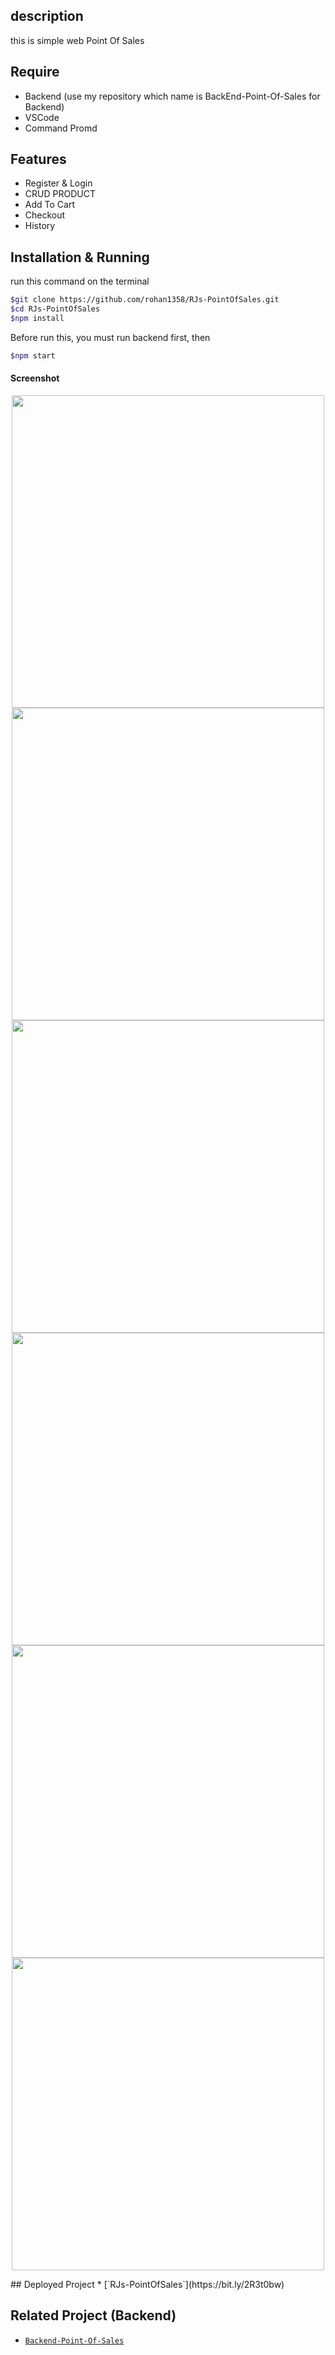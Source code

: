 ## description

this is simple web Point Of Sales 

## Require

- Backend (use my repository which name is BackEnd-Point-Of-Sales for Backend)
- VSCode
- Command Promd

## Features
- Register & Login
- CRUD PRODUCT
- Add To Cart
- Checkout
- History

## Installation & Running

run this command on the terminal
```bash
$git clone https://github.com/rohan1358/RJs-PointOfSales.git
$cd RJs-PointOfSales
$npm install
```

Before run this, you must run backend first, then
```bash
$npm start
```
#### Screenshot
<p align="center">
  <img src="https://user-images.githubusercontent.com/28683986/77813157-e37ba700-70d8-11ea-9f32-953408ceb971.PNG" width=500 />
<img src="https://user-images.githubusercontent.com/28683986/77813159-e7a7c480-70d8-11ea-8b97-87fb277c8d97.PNG" width=500 />
<img src="https://user-images.githubusercontent.com/28683986/77813160-e8d8f180-70d8-11ea-86af-aea2a698339a.PNG" width=500 />
<img src="https://user-images.githubusercontent.com/28683986/77813162-e9718800-70d8-11ea-8cb3-d5e73e330b8b.PNG" width=500 />
<img src="https://user-images.githubusercontent.com/28683986/77813163-eb3b4b80-70d8-11ea-89d0-dcbead8332f7.PNG" width=500 />
<img src="https://user-images.githubusercontent.com/28683986/77813165-ec6c7880-70d8-11ea-870d-269e299a8601.PNG" width=500 />

  </p>
## Deployed Project
* [`RJs-PointOfSales`](https://bit.ly/2R3t0bw)

  
## Related Project (Backend)
* [`Backend-Point-Of-Sales`](https://github.com/rohan1358/BackEnd-Point-Of-Sales)

